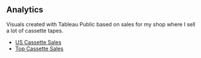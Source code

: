 ## Analytics
Visuals created with Tableau Public based on sales for my shop where I sell a lot of cassette tapes.
* <a href="https://public.tableau.com/views/CassetteSalesPerYearVinylJunction/CassetteSalesUS?:language=en&:display_count=y&:origin=viz_share_link" target="_blank">US Cassette Sales</a>
* <a href="https://public.tableau.com/views/CassetteSalesTopAlbumsVinylJunction/TopSellingCassettesAllTime?:language=en&:retry=yes&:display_count=y&:origin=viz_share_link" target="_blank">Top Cassette Sales</a>
